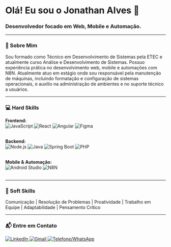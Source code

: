 <h1 align="left">Olá! Eu sou o Jonathan Alves 👋</h1>
<h3 align="left">Desenvolvedor focado em Web, Mobile e Automação.</h3>

---

### 🚀 Sobre Mim

<p align="left">
  Sou formado como Técnico em Desenvolvimento de Sistemas pela ETEC e atualmente curso Análise e Desenvolvimento de Sistemas. Possuo experiência prática no desenvolvimento web, mobile e automações com N8N. Atualmente atuo em estágio onde sou responsável pela manutenção de máquinas, incluindo formatação e configuração de sistemas operacionais, e auxilio na administração de ambientes e no suporte técnico a usuários.
</p>

---

### 💻 Hard Skills

<p align="left">
  <strong>Frontend:</strong><br>
  <img src="https://img.shields.io/badge/JavaScript-F7DF1E?style=for-the-badge&logo=javascript&logoColor=black" alt="JavaScript"/>
  <img src="https://img.shields.io/badge/React-61DAFB?style=for-the-badge&logo=react&logoColor=black" alt="React"/>
  <img src="https://img.shields.io/badge/Angular-DD0031?style=for-the-badge&logo=angular&logoColor=white" alt="Angular"/>
  <img src="https://img.shields.io/badge/Figma-F24E1E?style=for-the-badge&logo=figma&logoColor=white" alt="Figma"/>
  <br><br>

  <strong>Backend:</strong><br>
  <img src="https://img.shields.io/badge/Node.js-339933?style=for-the-badge&logo=node.js&logoColor=white" alt="Node.js"/>
  <img src="https://img.shields.io/badge/Java-007396?style=for-the-badge&logo=java&logoColor=white" alt="Java"/>
  <img src="https://img.shields.io/badge/Spring_Boot-6DB33F?style=for-the-badge&logo=spring&logoColor=white" alt="Spring Boot"/>
  <img src="https://img.shields.io/badge/PHP-777BB4?style=for-the-badge&logo=php&logoColor=white" alt="PHP"/>
  <br><br>

  <strong>Mobile & Automação:</strong><br>
  <img src="https://img.shields.io/badge/Android_Studio-3DDC84?style=for-the-badge&logo=android-studio&logoColor=white" alt="Android Studio"/>
  <img src="https://img.shields.io/badge/N8N-1A1A1A?style=for-the-badge&logo=n8n&logoColor=white" alt="N8N"/>
  <br><br>

 
</p>

---

### 🤝 Soft Skills
<p align="left">
  Comunicação | Resolução de Problemas | Proatividade | Trabalho em Equipe | Adaptabilidade | Pensamento Crítico
</p>

---

### 📬 Entre em Contato

<p align="left">
  <a href="https://www.linkedin.com/in/jonathanalvess" target="_blank">
    <img src="https://img.shields.io/badge/LinkedIn-0077B5?style=for-the-badge&logo=linkedin&logoColor=white" alt="LinkedIn"/>
  </a>
  <a href="mailto:jarprodrigues05@gmail.com" target="_blank">
    <img src="https://img.shields.io/badge/Gmail-D14836?style=for-the-badge&logo=gmail&logoColor=white" alt="Gmail"/>
  </a>
  <a href="https://wa.me/5511958213894" target="_blank">
    <img src="https://img.shields.io/badge/WhatsApp-25D366?style=for-the-badge&logo=whatsapp&logoColor=white" alt="Telefone/WhatsApp"/>
  </a>
</p>
